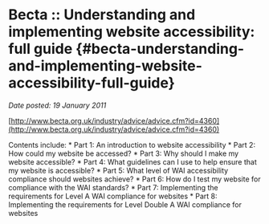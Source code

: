# Becta :: Understanding and implementing website accessibility: full guide {#becta-understanding-and-implementing-website-accessibility-full-guide}

_Date posted: 19 January 2011_

[http://www.becta.org.uk/industry/advice/advice.cfm?id=4360](http://www.becta.org.uk/industry/advice/advice.cfm?id=4360)

Contents include: * Part 1: An introduction to website accessibility * Part 2: How could my website be accessed? * Part 3: Why should I make my website accessible? * Part 4: What guidelines can I use to help ensure that my website is accessible? * Part 5: What level of WAI accessibility compliance should websites achieve? * Part 6: How do I test my website for compliance with the WAI standards? * Part 7: Implementing the requirements for Level A WAI compliance for websites * Part 8: Implementing the requirements for Level Double A WAI compliance for websites